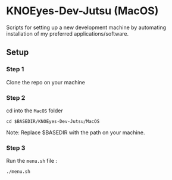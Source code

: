 # KNOEyes-Dev-Jutsu (MacOS)
Scripts for setting up a new development machine by automating installation of my preferred applications/software.

## Setup

### Step 1
Clone the repo on your machine

### Step 2
cd into the ```MacOS``` folder
```Shell
cd $BASEDIR/KNOEyes-Dev-Jutsu/MacOS
```
Note: Replace $BASEDIR with the path on your machine.

### Step 3
Run the ```menu.sh``` file :
```Shell
./menu.sh
```
